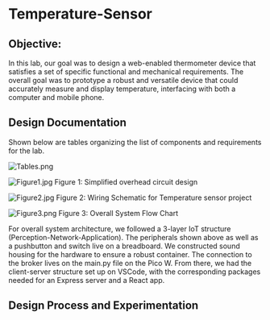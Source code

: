 # Temperature-Sensor

## Objective: 
In this lab, our goal was to design a web-enabled thermometer device that satisfies a set of specific functional and mechanical requirements. The overall goal was to prototype a robust and versatile device that could accurately measure and display temperature, interfacing with both a computer and mobile phone.

## Design Documentation 
Shown below are tables organizing the list of components and requirements for the lab. 

![Tables.png](https://github.com/fqkammona/Temperature-Sensor/blob/main/Lab-Images/Tables.png)

![Figure1.jpg](https://github.com/fqkammona/Temperature-Sensor/blob/main/Lab-Images/Figure1.jpg) Figure 1: Simplified overhead circuit design 

![Figure2.jpg](https://github.com/fqkammona/Temperature-Sensor/blob/main/Lab-Images/Figure2.jpg) Figure 2: Wiring Schematic for Temperature sensor project

![Figure3.png](https://github.com/fqkammona/Temperature-Sensor/blob/main/Lab-Images/Figure3.png) Figure 3: Overall System Flow Chart

For overall system architecture, we followed a 3-layer IoT structure (Perception-Network-Application). The peripherals shown above as well as a pushbutton and switch live on a breadboard. We constructed sound housing for the hardware to ensure a robust container. The connection to the broker lives on the main.py file on the Pico W. From there, we had the client-server structure set up on VSCode, with the corresponding packages needed for an Express server and a React app. 

## Design Process and Experimentation

